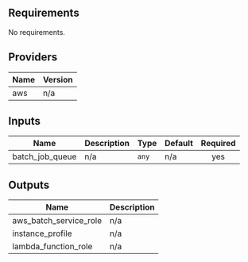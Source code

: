 ## Requirements

No requirements.

## Providers

| Name | Version |
|------|---------|
| aws | n/a |

## Inputs

| Name | Description | Type | Default | Required |
|------|-------------|------|---------|:--------:|
| batch\_job\_queue | n/a | `any` | n/a | yes |

## Outputs

| Name | Description |
|------|-------------|
| aws\_batch\_service\_role | n/a |
| instance\_profile | n/a |
| lambda\_function\_role | n/a |

